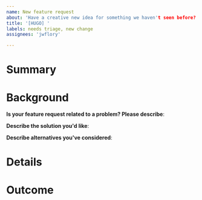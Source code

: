 ```yaml
---
name: New feature request
about: 'Have a creative new idea for something we haven't seen before? Bring it here.'
title: '[HUGO] '
labels: needs triage, new change
assignees: 'jwflory'

---
```


# Summary

<!-- One sentence summary of how something can be better. -->


# Background

**Is your feature request related to a problem? Please describe**:
<!-- A clear and concise description of what the problem is. Ex. I'm frustrated when [...] -->

**Describe the solution you'd like**:
<!-- A clear and concise description of what you want to happen. -->

**Describe alternatives you've considered**:
<!-- A clear and concise description of any alternative solutions or features you've considered. -->


# Details

<!-- Details to understand how this task should be completed or carried out. What are the next steps? Add any other context or screenshots about the feature request here. -->


# Outcome

<!-- One sentence to describe what the end result will be once this ticket is complete. -->
